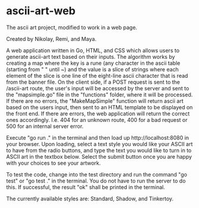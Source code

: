 # ascii-art-web

The ascii art project, modified to work in a web page.

Created by Nikolay, Remi, and Maya.

A web application written in Go, HTML, and CSS which allows users to generate ascii-art text based on their inputs. The algorithm works by creating a map where the key is a rune (any character in the ascii table (starting from " " until ~) and the value is a slice of strings where each element of the slice is one line of the eight-line ascii character that is read from the banner file. On the client side, if a POST request is sent to the /ascii-art route, the user's input will be accessed by the server and sent to the "mapsimple.go" file in the "functions" folder, where it will be processed. If there are no errors, the "MakeMapSimple" function will return ascii art based on the users input, then sent to an HTML template to be displayed on the front end. If there are errors, the web application will return the correct ones accordingly. I.e. 404 for an unknown route, 400 for a bad request or 500 for an internal server error.

Execute "go run ." in the terminal and then load up http://localhost:8080 in your browser. Upon loading, select a text style you would like your ASCII art to have from the radio buttons, and type the text you would like to turn in to ASCII art in the textbox below. Select the submit button once you are happy with your choices to see your artwork.

To test the code, change into the test directory and run the command "go test" or "go test ." in the terminal. You do not have to run the server to do this. If successful, the result "ok" shall be printed in the terminal.

The currently available styles are: Standard, Shadow, and Tinkertoy.